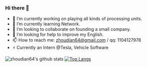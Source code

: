 ### Hi there 👋

- 🔭 I’m currently working on playing all kinds of processing units.
- 🌱 I’m currently learning Network.
- 👯 I’m looking to collaborate on founding a small company.
- 🤔 I’m looking for help to improve my English.
- 📫 How to reach me: zhoudian64@gmail.com / qq: 1104127978
- ⚡ Currently an Intern @Tesla, Vehicle Software

![zhoudian64's github stats](https://github-readme-stats.vercel.app/api?username=zhoudian64&show_icons=true&count_private=true)
[![Top Langs](https://github-readme-stats.vercel.app/api/top-langs/?username=zhoudian64)](https://github.com/anuraghazra/github-readme-stats)
